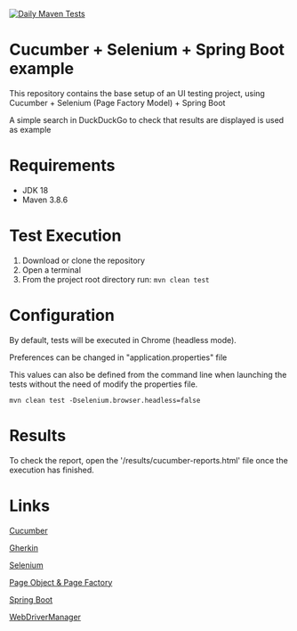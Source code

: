[![Daily Maven Tests](https://github.com/ChristianAA/selenium-springboot-example/actions/workflows/daily-test.yml/badge.svg?branch=master)](https://github.com/ChristianAA/selenium-springboot-example/actions/workflows/daily-test.yml)

# Cucumber + Selenium + Spring Boot example

This repository contains the base setup of an UI testing project, using Cucumber + Selenium (Page Factory Model) + Spring Boot

A simple search in DuckDuckGo to check that results are displayed is used as example

# Requirements

* JDK 18
* Maven 3.8.6

# Test Execution

1. Download or clone the repository
2. Open a terminal
3. From the project root directory run:  `mvn clean test`

# Configuration

By default, tests will be executed in Chrome (headless mode). 

Preferences can be changed in "application.properties" file

This values can also be defined from the command line when launching the tests without the need of
modify the properties file.

`mvn clean test -Dselenium.browser.headless=false`

# Results

To check the report, open the '/results/cucumber-reports.html' file once the execution has finished.

# Links
    
   [Cucumber](<https://docs.cucumber.io/>)
   
   [Gherkin](<https://cucumber.io/docs/gherkin/>)
      
   [Selenium](<https://github.com/SeleniumHQ/selenium>)
      
   [Page Object & Page Factory](<https://www.tutorialselenium.com/2019/02/05/page-object-model-selenium-webdriver/>)
   
   [Spring Boot](<https://spring.io/projects/spring-boot>)
   
   [WebDriverManager](<https://github.com/bonigarcia/webdrivermanager>)
   